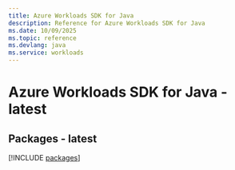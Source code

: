 ```yaml
---
title: Azure Workloads SDK for Java
description: Reference for Azure Workloads SDK for Java
ms.date: 10/09/2025
ms.topic: reference
ms.devlang: java
ms.service: workloads
---
```

# Azure Workloads SDK for Java - latest
## Packages - latest
[!INCLUDE [packages](workloads-index.md)]